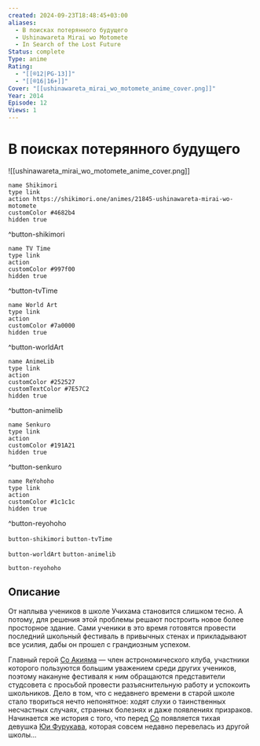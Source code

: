 ```yaml
---
created: 2024-09-23T18:48:45+03:00
aliases:
  - В поисках потерянного будущего
  - Ushinawareta Mirai wo Motomete
  - In Search of the Lost Future
Status: complete
Type: anime
Rating:
  - "[[®️12|PG-13]]"
  - "[[®️16|16+]]"
Cover: "[[ushinawareta_mirai_wo_motomete_anime_cover.png]]"
Year: 2014
Episode: 12
Views: 1
---
```


# В поисках потерянного будущего

![[ushinawareta_mirai_wo_motomete_anime_cover.png]]

```button
name Shikimori
type link
action https://shikimori.one/animes/21845-ushinawareta-mirai-wo-motomete
customColor #4682b4
hidden true
```
^button-shikimori

```button
name TV Time
type link
action 
customColor #997f00
hidden true
```
^button-tvTime

```button
name World Art
type link
action 
customColor #7a0000
hidden true
```
^button-worldArt

```button
name AnimeLib
type link
action 
customColor #252527
customTextColor #7E57C2
hidden true
```
^button-animelib

```button
name Senkuro
type link
action 
customColor #191A21
hidden true
```
^button-senkuro

```button
name ReYohoho
type link
action 
customColor #1c1c1c
hidden true
```
^button-reyohoho



`button-shikimori` `button-tvTime`

`button-worldArt` `button-animelib`

`button-reyohoho`

## Описание

От наплыва учеников в школе Учихама становится слишком тесно. А потому, для решения этой проблемы решают построить новое более просторное здание. Сами ученики в это время готовятся провести последний школьный фестиваль в привычных стенах и прикладывают все усилия, дабы он прошел с грандиозным успехом.

Главный герой [Со Акияма](https://shikimori.one/characters/110641-sou-akiyama) — член астрономического клуба, участники которого пользуются большим уважением среди других учеников, поэтому накануне фестиваля к ним обращаются представители студсовета с просьбой провести разъяснительную работу и успокоить школьников. Дело в том, что с недавнего времени в старой школе стало твориться нечто непонятное: ходят слухи о таинственных несчастных случаях, странных болезнях и даже появлениях призраков. Начинается же история с того, что перед [Со](https://shikimori.one/characters/110641-sou-akiyama) появляется тихая девушка [Юи Фурукава](https://shikimori.one/characters/110645-yui-furukawa), которая совсем недавно перевелась из другой школы...
